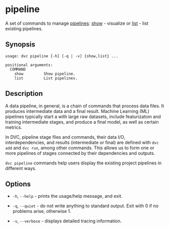 # pipeline

A set of commands to manage [pipelines](/doc/get-started/pipeline):
[show](/doc/commands-reference/pipeline-show) - visualize or
[list](/doc/commands-reference/pipeline-list) - list existing pipelines.

## Synopsis

```usage
usage: dvc pipeline [-h] [-q | -v] {show,list} ...

positional arguments:
  COMMAND
    show         Show pipeline.
    list         List pipelines.
```

## Description

A data pipeline, in general, is a chain of commands that process data files. It
produces intermediate data and a final result. Machine Learning (ML) pipelines
typically start a with large raw datasets, include featurization and training
intermediate stages, and produce a final model, as well as certain metrics.

In DVC, pipeline stage files and commands, their data I/O, interdependencies,
and results (intermediate or final) are defined with `dvc add` and `dvc run`,
among other commands. This allows us to form one or more pipelines of stages
connected by their dependencies and outputs.

`dvc pipeline` commands help users display the existing project pipelines in
different ways.

## Options

- `-h`, `--help` - prints the usage/help message, and exit.

- `-q`, `--quiet` - do not write anything to standard output. Exit with 0 if no
  problems arise, otherwise 1.

- `-v`, `--verbose` - displays detailed tracing information.

